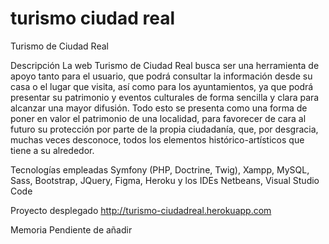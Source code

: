 # turismo ciudad real
Turismo de Ciudad Real

Descripción
La web Turismo de Ciudad Real busca ser una herramienta de apoyo tanto para el usuario, que podrá consultar la información desde su casa o el lugar que visita, así como para los ayuntamientos, ya que podrá presentar su patrimonio y eventos culturales de forma sencilla y clara para alcanzar una mayor difusión. Todo esto se presenta como una forma de poner en valor el patrimonio de una localidad, para favorecer de cara al futuro su protección por parte de la propia ciudadanía, que, por desgracia, muchas veces desconoce, todos los elementos histórico-artísticos que tiene a su alrededor.

Tecnologías empleadas
Symfony (PHP, Doctrine, Twig), Xampp, MySQL, Sass, Bootstrap, JQuery, Figma, Heroku y los IDEs Netbeans, Visual Studio Code

Proyecto desplegado
http://turismo-ciudadreal.herokuapp.com

Memoria
Pendiente de añadir
